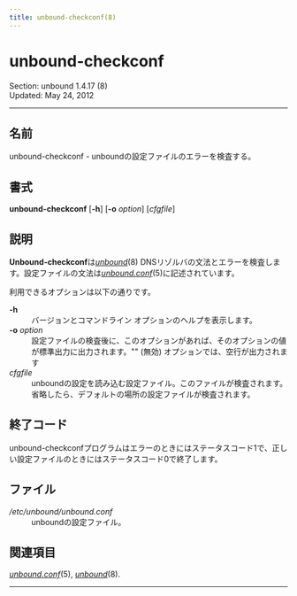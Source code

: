```yaml
---
title: unbound-checkconf(8)
---
```

<h1>unbound-checkconf</h1>
<p>Section: unbound 1.4.17 (8)<br />
Updated: May 24, 2012<br /></p>
<hr />
<h2>名前</h2>
<p>unbound-checkconf - unboundの設定ファイルのエラーを検査する。</p>
<h2>書式</h2>
<p><strong>unbound-checkconf</strong> [<strong>-h</strong>] [<strong>-o</strong> <em>option</em>] [<em>cfgfile</em>]</p>
<h2>説明</h2>
<p><strong>Unbound-checkconf</strong>は<em><a href="../unbound/">unbound</a></em>(8) DNSリゾルバの文法とエラーを検査します。設定ファイルの文法は<em><a href="../unbound.conf/">unbound.conf</a></em>(5)に記述されています。</p>
<p>利用できるオプションは以下の通りです。</p>
<dl compact="compact">
<dt><strong>-h</strong></dt>
<dd>バージョンとコマンドライン オプションのヘルプを表示します。</dd>
<dt><strong>-o</strong> <em>option</em></dt>
<dd>設定ファイルの検査後に、このオプションがあれば、そのオプションの値が標準出力に出力されます。"" (無効) オプションでは、空行が出力されます</dd>
<dt><em>cfgfile</em></dt>
<dd>unboundの設定を読み込む設定ファイル。このファイルが検査されます。省略したら、デフォルトの場所の設定ファイルが検査されます。</dd>
</dl>
<h2>終了コード</h2>
<p>unbound-checkconfプログラムはエラーのときにはステータスコード1で、正しい設定ファイルのときにはステータスコード0で終了します。 </p>
<h2>ファイル</h2>
<dl compact="compact">
<dt><em>/etc/unbound/unbound.conf</em></dt>
<dd>unboundの設定ファイル。</dd>
</dl>
<h2>関連項目</h2>
<p><em><a href="../unbound.conf/">unbound.conf</a></em>(5), <em><a href="../unbound/">unbound</a></em>(8).</p>
<hr />
